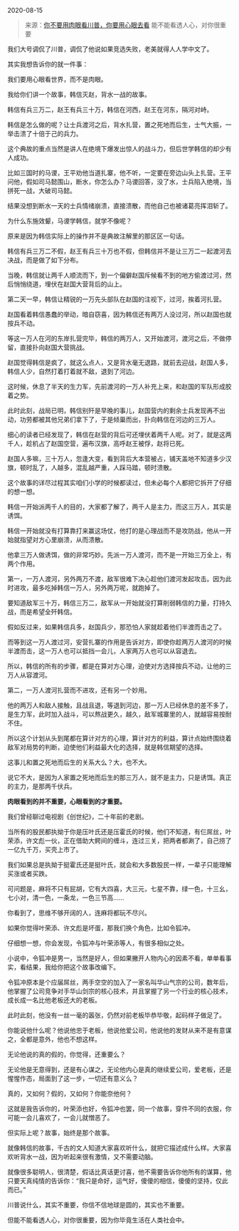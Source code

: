 2020-08-15

> 来源：[你不要用肉眼看川普，你要用心眼去看](http://mp.weixin.qq.com/s?__biz=MzU3NDc5Nzc0NQ==&mid=2247491578&idx=1&sn=4add6c4229d73c84b7a2fe9e0254b572&chksm=fd2dbd24ca5a34325e81544f53d9d8d51f3da176e53d0a8284ec6cd12cd7bad65985e928b80f&scene=27#wechat_redirect)
> 能不能看透人心，对你很重要

我们大号调侃了川普，调侃了他说如果竞选失败，老美就得人人学中文了。

  

其实我想告诉你的就一件事：

  

我们要用心眼看世界，而不是肉眼。

  

我给你们讲一个故事，韩信灭赵，背水一战的故事。

  

韩信有兵三万二，赵王有兵三十万，韩信在河西，赵王在河东，隔河对峙。  

  

韩信是怎么做的呢？让士兵渡河之后，背水扎营，置之死地而后生，士气大振，一举击溃了十倍于己的兵力。  

  

这个典故的重点当然是讲人在绝境下爆发出惊人的战斗力，但后世学韩信的却少有人成功。  

  

比如三国时的马谡，王平劝他当道扎寨，他不听，一定要在旁边山头上扎营。王平问他，假如司马懿围山，断水，你怎么办？马谡回答，没了水，士兵陷入绝境，当拼死一战，大破司马懿。

  

结果没想到断水一天的士兵情绪崩溃，直接溃散，而他自己也被诸葛亮挥泪斩了。

  

为什么东施效颦，马谡学韩信，就学不像呢？  

  

原来是因为韩信实际上的操作并不是典故注解里的那区区一句话。

  

韩信有兵三万二不假，赵王有兵三十万也不假，但韩信并不是让三万二一起渡河去决战，而是做了如下分布。  

  

当晚，韩信就让两千人顺流而下，到一个偏僻赵国斥候看不到的地方偷渡过河，然后悄悄绕道，埋伏在赵国大营背后的山上。  

  

第二天一早，韩信让精锐的一万先头部队在赵国的注视下，过河，挨着河扎营。

  

赵国看着韩信愚蠢的举动，暗自窃喜，因为韩信还有两万人没过河，所以赵国也就按兵不动。  

  

等这一万人在河的东岸扎营完毕，韩信的两万人，又开始渡河，渡河之后，不做停留，直接扑向赵国大营挑战。  

  

赵国觉得韩信是疯了，就这么点人，又是背水毫无退路，就前去迎战，赵国人多，韩信人少，自然打着打着就不敌，退到了河边。  

  

这时候，休息了半天的生力军，先前渡河的一万人补充上来，和赵国的军队形成胶着之势。  

  

此时此刻，战局已明，韩信别歼是早晚的事儿，赵国营内的剩余士兵发现再不出动，功劳都被其他兄弟们拿下了，于是倾巢而出，扑向韩信在河边的三万人。  

  

细心的读者已经发现了，韩信在赵营的背后可还埋伏着两千人呢。对了，就是这两千人，趁机占了赵国空营，遍布汉旗，高呼赵王被俘，赵将已死。  

  

赵国人多嘛，三十万人，忽逢大变，看到背后大本营被占，铺天盖地不知道多少汉旗，顿时乱了，人越多，混乱越严重，人踩马踏，顿时溃散。

  

这个故事的详尽过程其实咱们小学的时候都读过，但未必每个人都把它拆开了仔细的想一想。

  

韩信一开始派两千人的目的，大家都了解了，两千人是主力，而这三万人，其实是诱饵。  

  

韩信一开始就没有打算靠打来赢这场仗，他打的是心理战而不是攻防战，他从一开始就指望对方心里崩溃，从而溃散。

  

他拿三万人做诱饵，做的非常巧妙。先派一万人渡河，而不是一开始三万全上，有两个作用。  

  

第一，一万人渡河，另外两万不渡，敌军很难下决心趁他们渡河发起攻击。因为此时进攻，最多吃掉韩信一万人，另外两万呢，就跑掉了。

  

要知道敌军三十万，韩信三万二，敌军从一开始就没打算削弱韩信的力量，打持久战，而是希望全歼韩信。  

  

假如反过来，如果韩信兵多，赵国兵少，那恐怕人家就趁着他们半渡而击之了。

  

而等到这一万人渡过河，安营扎寨的作用是告诉对方，即使你趁两万人渡河的时候半渡而击，这一万人也可以抵挡一会儿，人家两万人也可以从容退去。

  

所以，韩信的所有的步骤，都是在算对方心理，迫使对方选择按兵不动，让他的三万人从容渡河。

  

第二，一万人渡河扎营而不进攻，还有另一个妙用。  

  

他的两万人和敌人接触，且战且退，等退到河边，那一万人已经休息的差不多了，是生力军，此时加入战斗，可以熬战更久，越久，敌军城寨里的人，就越容易按耐不住。  

  

所以这个计划从头到尾都在算计对方的心理，算计对方的利益，算计点始终围绕着敌军对局势的判断，迫使他们利益最大化的选择，就是韩信期望的选择。  

  

这事儿和置之死地而后生的关系大么？大，也不大。

  

说它不大，是因为人家置之死地而后生的那三万人，就不是主力，只是诱饵。真正的主力，是那两千伏兵。

  

 **肉眼看到的并不重要，心眼看到的才重要。**  

  

我们曾经聊过电视剧《创世纪》，二十年前的老剧。

  

当所有的股民都执拗于你是压叶氏还是压霍氏的时候，他们不知道，有仨屌丝，叶荣添，许文彪一伙，正在借助大鳄间的缠斗，连过三关，把两者都涮了，自己捞了一亿九千万，买壳上市了。  

  

我们如果总是执拗于挺霍氏还是挺叶氏，就会和大多数股民一样，一辈子只能理解买涨或者买跌。

  

可问题是，麻将不只有屁胡，它有大四喜，大三元，七星不靠，绿一色，十三幺，七小对，清一色，一条龙，一色三节高......  

  

你看到了，思维不够开阔的人，连麻将都玩不尽兴。  

  

如果你觉得叶荣添、许文彪是坏蛋，那我们换个角色，比如令狐冲。

  

仔细想一想，你会发现，令狐冲与叶荣添等人，有很多相似之处。  

  

小说中，令狐冲是男一，当然是好人，但如果撇开人物内心的因素不看，单单看事实，看结果，我给你把这个故事改编下。

  

令狐冲原本是个应届屌丝，两手空空的加入了一家名叫华山气宗的公司，数年后，他掌握了公司竞争对手华山剑宗的核心技术，并且掌握了另一个行业的核心技术，成长成一名比他老板还大的老板。

  

此时此刻，他没有一丝一毫的嚣张，仍然对前老板毕恭毕敬，起码样子做足了。

  

你能说他什么呢？他说他忠于老板，他说他爱公司，他说他的发财从来不是有意谋之，全都是意外，他也不想这样。

  

无论他说的真的假的，你觉得，还重要么？

  

无论他是无意得到，还是有心谋之，无论他内心是真的继续爱公司，爱老板，还是惺惺作态，局面到了这一步，一切还有意义么？  

  

真的，又如何？假的，又如何？你能奈他何？

  

这就是我告诉你的，叶荣添也好，令狐冲也罢，同一个故事，穿件不同的衣服，你可能一会儿喜欢了，一会儿就憎恶了。  

  

但实际上呢？故事，始终是那个故事。

  

就像韩信的故事，千古的文人知道大家喜欢听什么，就把它描述成什么样。大家喜欢听背水一战，因为听起来很有激情，又不需要动脑。  

  

就像很多聪明人，很清楚，假话比真话更讨喜，他不需要告诉你他所有的谋算，他只要天真纯情的告诉你：“我只是命好，运气好，傻傻的相信，傻傻的坚持，仅此而已。”

  

川普说什么，其实不重要，你信不信地球是圆的，其实也不重要。

  

但能不能看透人心，对你很重要，因为你毕竟生活在人类社会中。

